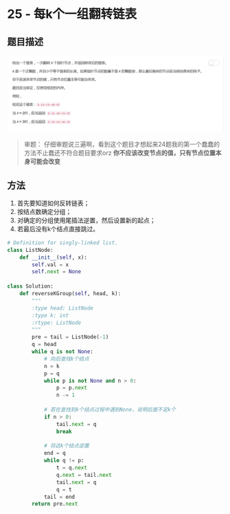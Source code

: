 # 25 - 每k个一组翻转链表

## 题目描述
![problem](images/25.png)

>审题：
仔细审题说三遍啊，看到这个题目才想起来24题我的第一个蠢蠢的方法不止蠢还不符合题目要求orz
**你不应该改变节点的值，只有节点位置本身可能会改变**

## 方法
1. 首先要知道如何反转链表；
2. 按结点数确定分组；
3. 对确定的分组使用尾插法逆置，然后设置新的起点；
3. 若最后没有k个结点直接跳过。
```python
# Definition for singly-linked list.
class ListNode:
    def __init__(self, x):
        self.val = x
        self.next = None

class Solution:
    def reverseKGroup(self, head, k):
        """
        :type head: ListNode
        :type k: int
        :rtype: ListNode
        """
        pre = tail = ListNode(-1)
        q = head
        while q is not None:
            # 向后查找k个结点
            n = k
            p = q
            while p is not None and n > 0:
                p = p.next
                n -= 1

            # 若在查找到k个结点过程中遇到None，说明后面不足k个
            if n > 0:
                tail.next = q
                break

            # 将这k个结点逆置
            end = q
            while q != p:
                t = q.next
                q.next = tail.next
                tail.next = q
                q = t
            tail = end
        return pre.next
```